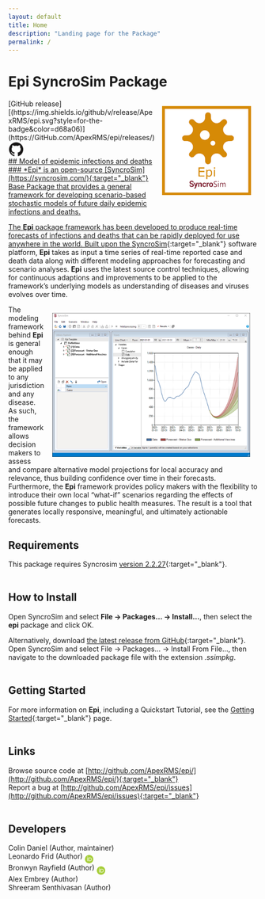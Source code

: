 ```yaml
---
layout: default
title: Home
description: "Landing page for the Package"
permalink: /
---
```


# **Epi** SyncroSim Package
<img align="right" style="padding: 13px" width="180" src="assets/images/logo/epi-sticker-3.png">
[GitHub release][(https://img.shields.io/github/v/release/ApexRMS/epi.svg?style=for-the-badge&color=d68a06)](https://GitHub.com/ApexRMS/epi/releases/)    <a href="https://github.com/ApexRMS/epi"><img align="middle" style="padding: 1px" width="30" src="assets/images/logo/github-trans2.png">
<br>
## Model of epidemic infections and deaths
### *Epi* is an open-source [SyncroSim](https://syncrosim.com/){:target="_blank"} Base Package that provides a general framework for developing scenario-based stochastic models of future daily epidemic infections and deaths.


The **Epi** package framework has been developed to produce real-time forecasts of infections and deaths that can be rapidly deployed for use anywhere in the world. Built upon the [SyncroSim](https://syncrosim.com/){:target="_blank"} software platform, **Epi** takes as input a time series of real-time reported case and death data along with different modeling approaches for forecasting and scenario analyses. **Epi** uses the latest source control techniques, allowing for continuous adaptions and improvements to be applied to the framework’s underlying models as understanding of diseases and viruses evolves over time.

<img align="right" style="padding: 15px" width="400" src="assets/images/epi-screen-cap.png">

The modeling framework behind **Epi** is general enough that it may be applied to any jurisdiction and any disease. As such, the framework allows decision makers to assess and compare alternative model projections for local accuracy and relevance, thus building confidence over time in their forecasts. Furthermore, the **Epi** framework provides policy makers with the flexibility to introduce their own local “what-if” scenarios regarding the effects of possible future changes to public health measures. The result is a tool that generates locally responsive, meaningful, and ultimately actionable forecasts.

## Requirements

This package requires Syncrosim [version 2.2.27](https://syncrosim.com/download/){:target="_blank"}.
<br>
<br>
## How to Install

Open SyncroSim and select **File -> Packages… -> Install…**, then select the **epi** package and click OK.

Alternatively, download [the latest release from GitHub](https://github.com/ApexRMS/epi/releases/){:target="_blank"}. Open SyncroSim and select File -> Packages… -> Install From File…, then navigate to the downloaded package file with the extension *.ssimpkg*.
<br>
<br>
## Getting Started

For more information on **Epi**, including a Quickstart Tutorial, see the [Getting Started](https://apexrms.github.io/epi/getting_started.html){:target="_blank"} page.
<br>
<br>
## Links

Browse source code at
[http://github.com/ApexRMS/epi/](http://github.com/ApexRMS/epi/){:target="_blank"}
<br>
Report a bug at
[http://github.com/ApexRMS/epi/issues](http://github.com/ApexRMS/epi/issues){:target="_blank"}
<br>
<br>
## Developers

Colin Daniel (Author, maintainer)
<br>
Leonardo Frid (Author) <a href="https://orcid.org/0000-0002-5489-2337"><img align="middle" style="padding: 0.5px" width="17" src="assets/images/ORCID.png"></a>
<br>
Bronwyn Rayfield (Author) <a href="https://orcid.org/0000-0003-1768-1300"><img align="middle" style="padding: 0.5px" width="17" src="assets/images/ORCID.png"></a>
<br>
Alex Embrey (Author)
<br>
Shreeram Senthivasan (Author)

